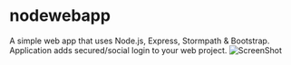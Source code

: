 # nodewebapp
A simple web app that uses Node.js, Express, Stormpath &amp; Bootstrap. Application adds secured/social login to your web project.
![ScreenShot](https://{https://kennyf.tinytake.com/sf/MTUxMTU5XzkzODM3Mg})
